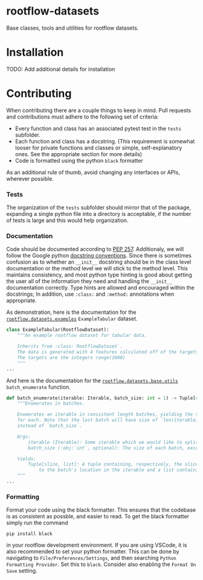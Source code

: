 # rootflow-datasets
Base classes, tools and utilities for rootflow datasets. 

# Installation
TODO: Add additional details for installation

# Contributing
When contributing there are a couple things to keep in mind. Pull requests and contributions must adhere to the following set of criteria:

- Every function and class has an associated pytest test in the `tests` subfolder.
- Each function and class has a docstring. (This requirement is somewhat looser for private functions and classes or simple, self-explanatory ones. See the appropriate section for more details)
- Code is formatted using the python `black` formatter

As an additional rule of thumb, avoid changing any interfaces or APIs, wherever possible.

### Tests
The organization of the `tests` subfolder should mirror that of the package, expanding a single python file into a directory is acceptable, if the number of tests is large and this would help organization.

### Documentation
Code should be documented according to [PEP 257](https://www.python.org/dev/peps/pep-0257/). Additionaly, we will follow the Google python [docstring conventions](https://google.github.io/styleguide/pyguide.html#38-comments-and-docstrings).
Since there is sometimes confusion as to whether an `__init__` docstring should be in the class level documentation or the method level we will stick to the method level. This maintains consistency, and most python type hinting is good about getting the user all of the information they need and handling the `__init__` documentation correctly.
Type hints are allowed and encouraged within the docstrings; In addition, use `:class:` and `:method:` annotations when appropriate.

As demonstration, here is the documentation for the [`rootflow.datasets.examples`](rootflow/datasets/examples.py) `ExampleTabular` dataset.
```python
class ExampleTabular(RootflowDataset):
    """An example rootflow dataset for tabular data.

    Inherits from :class:`RootflowDataset`.
    The data is generated with 4 features calculated off of the targets.
    The targets are the integers range(1000)
    """
...
```
And here is the documentation for the [`rootflow.datasets.base.utils`](rootflow/datasets/base/utils.py) `batch_enumerate` function.
```python
def batch_enumerate(iterable: Iterable, batch_size: int = 1) -> Tuple[slice, list]:
    """Enumerates in batches.

    Enumerates an iterable in consistent length batches, yielding the slice and batch
    for each. Note that the last batch will have size of `len(iterable) % batch_size`
    instead of `batch_size`.

    Args:
        iterable (Iterable): Some iterable which we would like to split into batches.
        batch_size (:obj:`int`, optional): The size of each batch, except the last.

    Yields:
        Tuple[slice, list]: A tuple containing, respectively, the slice corresponding
            to the batch's location in the iterable and a list containing the batch.
    """
...
```

### Formatting
Format your code using the black formatter. This ensures that the codebase is as consistent as possble, and easier to read. To get the black formatter simply run the command
```
pip install black
```
in your rootflow development environment. If you are using VSCode, it is also recommended to set your python formatter. This can be done by navigating to `File/Preferences/Settings`, and then searching `Python Formatting Provider`. Set this to `black`. Consider also enabling the `Format On Save` setting.